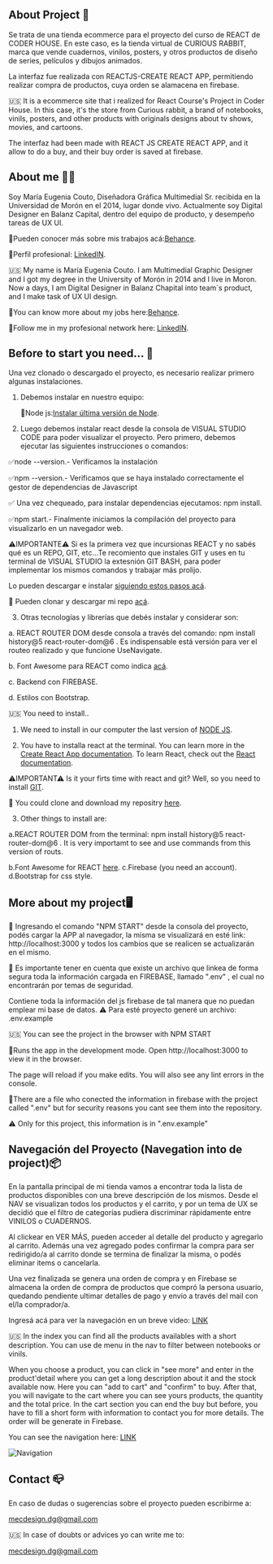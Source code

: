 ## About Project 🚀

Se trata de una tienda ecommerce para el proyecto del curso de REACT de CODER HOUSE.
En este caso, es la tienda virtual de CURIOUS RABBIT, marca que vende cuadernos, vinilos, posters, y otros productos de diseño de series, películos y dibujos animados.

La interfaz fue realizada con REACTJS-CREATE REACT APP, permitiendo realizar compra de productos, cuya orden se alamacena en firebase.

🇺🇸 It is a ecommerce site that i realized for React Course's Project in Coder House.
In this case, it's the store from Curious rabbit, a brand of notebooks, vinils, posters, and other products with originals designs about tv shows, movies, and cartoons.

The interfaz had been made with REACT JS CREATE REACT APP, and it allow to do a buy, and their buy order is saved at firebase.

## About me 🙋‍♀️

Soy María Eugenia Couto, Diseñadora Gráfica Multimedial Sr. recibida en la Universidad de Morón en el 2014, lugar donde vivo. Actualmente soy Digital Designer en Balanz Capital, dentro del equipo de producto, y desempeño tareas de UX UI.

🔸Pueden conocer más sobre mis trabajos acá:[Behance](https://www.behance.net/MECdesign).

🔸Perfil profesional: [LinkedIN](https://www.linkedin.com/in/mar%C3%ADa-eugenia-couto/).

🇺🇸 My name is María Eugenia Couto. I am Multimedial Graphic Designer and I got my degree in the University of Morón in 2014 and I live in Moron. Now a days, I am Digital Designer in Balanz Chapital into team`s product, and I make task of UX UI design.

🔸You can know more about my jobs here:[Behance](https://www.behance.net/MECdesign).

🔸Follow me in my profesional network here: [LinkedIN](https://www.linkedin.com/in/mar%C3%ADa-eugenia-couto/).


## Before to start you need... 🔧

Una vez clonado o descargado el proyecto, es necesario realizar primero algunas instalaciones.

1) Debemos instalar en nuestro equipo:
   
   📌Node js:[Instalar última versión de Node](https://nodejs.org/en/).

2) Luego debemos instalar react desde la consola de VISUAL STUDIO CODE para poder visualizar el proyecto. Pero primero, debemos ejecutar las siguientes instrucciones o comandos:

✅node --version.- Verificamos la instalación

✅npm --version.- Verificamos que se haya instalado correctamente el gestor de dependencias de Javascript

✅ Una vez chequeado, para instalar dependencias ejecutamos: npm install.

✅npm start.- Finalmente iniciamos la compilación del proyecto para visualizarlo en un navegador web.


⚠IMPORTANTE⚠ Si es la primera vez que incursionas REACT y no sabés qué es un REPO, GIT, etc...Te recomiento que instales GIT y uses en tu terminal de VISUAL STUDIO la extesnión GIT BASH, para poder implementar los mismos comandos y trabajar más prolijo.

Lo pueden descargar e instalar [siguiendo estos pasos acá](https://www.stanleyulili.com/git/how-to-install-git-bash-on-windows/).

🔗 Pueden clonar y descargar mi repo [acá](https://github.com/mec2110/tiendacr_COUTO/tree/TrabajoFInal-MaEugeniaCouto).


3) Otras tecnologías y librerías que debés instalar y considerar son:

  a. REACT ROUTER DOM desde consola a través del comando:
  npm install history@5 react-router-dom@6 .
  Es indispensable está versión para ver el routeo realizado y que funcione UseNavigate.

  b. Font Awesome para REACT como indica [acá](https://fontawesome.com/v5.15/how-to-use/on-the-web/using-with/react).
  
  c. Backend con FIREBASE.

  d. Estilos con Bootstrap.

🇺🇸 You need to install..
1) We need to install in our computer the last version of [NODE JS](https://nodejs.org/en/).

2) You have to installa react at the terminal.
You can learn more in the [Create React App documentation](https://facebook.github.io/create-react-app/docs/getting-started).
To learn React, check out the [React documentation](https://reactjs.org/).

⚠IMPORTANT⚠ Is it your firts time with react and git? Well, so you need to install [GIT](https://www.stanleyulili.com/git/how-to-install-git-bash-on-windows/).

🔗 You could clone and download my repositry [here](https://github.com/mec2110/tiendacr_COUTO/tree/TrabajoFInal-MaEugeniaCouto).

3) Other things to install are:

  a.REACT ROUTER DOM from the terminal:
  npm install history@5 react-router-dom@6 . 
  It is very importamt to see and use commands from this version of routs.


  b.Font Awesome for REACT [here](https://fontawesome.com/v5.15/how-to-use/on-the-web/using-with/react).
  c.Firebase (you need an account).
  d.Bootstrap for css style.


## More about my project🖥

📌 Ingresando el comando "NPM START" desde la consola del proyecto, podés cargar la APP al navegador, la misma se visualizará en esté link: http://localhost:3000 y todos los cambios que se realicen se actualizarán en el mismo.

📌 Es importante tener en cuenta que existe un archivo que linkea de forma segura toda la información cargada en FIREBASE, llamado ".env" , el cual no encontrarán por temas de seguridad.

Contiene toda la información del js firebase de tal manera que no puedan emplear mi base de datos.
⚠ Para esté proyecto generé un archivo: .env.example

🇺🇸 You can see the project in the browser with NPM START

📌Runs the app in the development mode.
Open http://localhost:3000 to view it in the browser.

The page will reload if you make edits.
You will also see any lint errors in the console.

📌There are a file who conected the information in firebase with the project called ".env" but for security reasons you cant see them into the repository.

⚠ Only for this project, this information is in ".env.example"

## Navegación del Proyecto (Navegation into de project)📦

En la pantalla principal de mi tienda vamos a encontrar toda la lista de productos disponibles con una breve descripción de los mismos. Desde el NAV se visualizan todos los productos y el carrito, y por un tema de UX se decidió que el filtro de categorías pudiera discriminar rápidamente entre VINILOS o CUADERNOS. 

Al clickear en VER MÁS, pueden acceder al detalle del producto y agregarlo al carrito. Además una vez agregado podes confirmar la compra para ser redirigido/a al carrito donde se termina de finalizar la misma, o podés eliminar items o cancelarla.

Una vez finalizada se genera una orden de compra y en Firebase se almacena la orden de compra de productos que compró la persona usuario, quedando pendiente ultimar detalles de pago y envío a través del mail con el/la comprador/a.

Ingresá acá para ver la navegación en un breve video:
[LINK](https://drive.google.com/drive/folders/1uL8HhQrcROP5fDtYNPyn_QsCwS_D_lPq?usp=sharing)

🇺🇸 In the index you can find all the products availables with a short description. You can use de menu in the nav to filter between notebooks or vinils.

When you choose a product, you can click in "see more" and enter in the product'detail where you can get a long description about it and the stock available now. Here you can "add to cart" and "confirm" to buy. After that, you will navigate to the cart where you can see yours products, the quantity and the total price. In the cart section you can end the buy but before, you have to fill a short form with information to contact you for more details. The order will be generate in Firebase.

You can see the navigation here:
[LINK](https://drive.google.com/drive/folders/1uL8HhQrcROP5fDtYNPyn_QsCwS_D_lPq?usp=sharing)

![Navigation][navegacion]

[navegacion]: /public/gif/presentacion.gif "Navegación"

## Contact 📪

En caso de dudas o sugerencias sobre el proyecto pueden escribirme a:

 mecdesign.dg@gmail.com

🇺🇸 In case of doubts or advices yo can write me to:

mecdesign.dg@gmail.com
